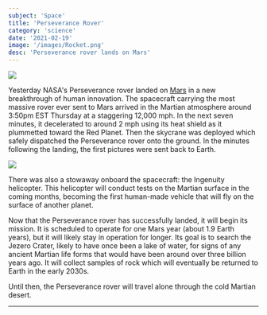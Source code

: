 ```yaml
---
subject: 'Space'
title: 'Perseverance Rover'
category: 'science'
date: '2021-02-19'
image: '/images/Rocket.png'
desc: 'Perseverance rover lands on Mars'
---
```


<img src="https://cdn.cnn.com/cnnnext/dam/assets/210219130529-perservance-descent-image-exlarge-169.jpg">

Yesterday NASA's Perseverance rover landed on [Mars](http://planetaria.app/planets/Mars) in a new breakthrough of human innovation. The spacecraft carrying the most massive rover ever sent to Mars arrived in the Martian atmosphere around 3:50pm EST Thursday at a staggering 12,000 mph. In the next seven minutes, it decelerated to around 2 mph using its heat shield as it plummetted toward the Red Planet. Then the skycrane was deployed which safely dispatched the Perseverance rover onto the ground. In the minutes following the landing, the first pictures were sent back to Earth.

<img src="https://cdn.vox-cdn.com/thumbor/CygGqdORkwsj0mDT7m1st28ISXM=/0x0:1321x952/1200x800/filters:focal(556x371:766x581)/cdn.vox-cdn.com/uploads/chorus_image/image/68838836/EuiZR2xUcAMxfsq.6.jpg">

There was also a stowaway onboard the spacecraft: the Ingenuity helicopter. This helicopter will conduct tests on the Martian surface in the coming months, becoming the first human-made vehicle that will fly on the surface of another planet. 

Now that the Perseverance rover has successfully landed, it will begin its mission. It is scheduled to operate for one Mars year (about 1.9 Earth years), but it will likely stay in operation for longer. Its goal is to search the Jezero Crater, likely to have once been a lake of water, for signs of any ancient Martian life forms that would have been around over three billion years ago. It will collect samples of rock which will eventually be returned to Earth in the early 2030s. 

Until then, the Perseverance rover will travel alone through the cold Martian desert. 

---


